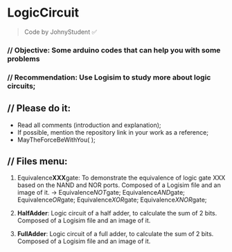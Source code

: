 # LogicCircuit
> Code by JohnyStudent :white_check_mark:
### // Objective: Some arduino codes that can help you with some problems
### // Recommendation: Use Logisim to study more about logic circuits;
## // Please do it:
  - Read all comments (introduction and explanation);
  - If possible, mention the repository link in your work as a reference;
  - MayTheForceBeWithYou( );

## // Files menu:
  1. Equivalence**XXX**gate: To demonstrate the equivalence of logic gate XXX based on the NAND and NOR ports. Composed of a Logisim file and an image of it.
-> Equivalence*NOT*gate; Equivalence*AND*gate; Equivalence*OR*gate; Equivalence*XOR*gate; Equivalence*XNOR*gate;
  
  2. **HalfAdder**: Logic circuit of a half adder, to calculate the sum of 2 bits. Composed of a Logisim file and an image of it.
  3. **FullAdder**: Logic circuit of a full adder, to calculate the sum of 2 bits. Composed of a Logisim file and an image of it.
